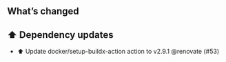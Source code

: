 ## What’s changed
## ⬆️ Dependency updates

- ⬆️ Update docker/setup-buildx-action action to v2.9.1 @renovate (#53)
